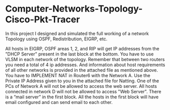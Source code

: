 # Computer-Networks-Topology-Cisco-Pkt-Tracer

In this project I designed and simulated the full working of a network Topology using OSPF, Redistribution, EIGRP, etc.

All hosts in EIGRP, OSPF areas 1, 2, and RIP will get IP addresses from the "DHCP Server" present in the last block at the bottom.
You have to use VLSM in each network of the topology. Remember that between two routers you need a total of 4 ip addresses. And information about host requirements of all other networks is provided in the attached file as mentioned above.
You have to IMPLEMENT NAT in Router6 with the Network A. Use the Private IP Address given to you in the attached file for Natting.
One of the PCs of Network A will not be allowed to access the web server. All hosts connected in network D will not be allowed to access "Web Server".
There is a “mail server” in the first block. All the hosts in the first block will have email configured and can send email to each other.
